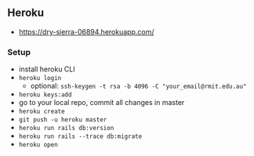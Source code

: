 ## Heroku

- https://dry-sierra-06894.herokuapp.com/

### Setup
- install heroku CLI
- `heroku login`
  - optional: `ssh-keygen -t rsa -b 4096 -C "your_email@rmit.edu.au"`
- `heroku keys:add`
- go to your local repo, commit all changes in master
- `heroku create`
- `git push -u heroku master`
- `heroku run rails db:version`
- `heroku run rails --trace db:migrate`
- `heroku open`